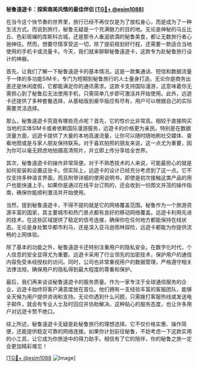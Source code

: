 **秘鲁遠遊卡：探索南美风情的最佳伴侣 [[TG💪+ @esim1088](https://t.me/s/esim1088)]**

在当今这个快节奏的世界里，旅行已经不再仅仅是为了放松身心，而是成为了一种生活方式。而说到旅行，秘鲁无疑是一个充满魅力的目的地。无论是神秘的马丘比丘、色彩斑斓的库斯科古城，还是那令人垂涎欲滴的秘鲁美食，都让无数旅行者心驰神往。然而，想要尽情享受这一切，除了提前规划好行程，还需要一款适合当地使用的手机卡或流量卡。今天，我们就来聊聊秘鲁遠遊卡，这款专为赴秘鲁旅行设计的神器。

首先，让我们了解一下秘鲁遠遊卡的基本情况。这是一款集通话、短信和数据流量于一体的多功能SIM卡，专门为短期到秘鲁旅行的人士量身打造。无论你是商务出差还是休闲度假，它都能满足你的通讯需求。这款卡支持国际漫游，这意味着你无需担心到了秘鲁后无法使用手机，只需简单几步即可激活并开始使用。此外，远遊卡还提供了多种套餐选择，从基础版到豪华版应有尽有，用户可以根据自己的实际需要灵活选择。

那么，秘鲁遠遊卡究竟有哪些亮点呢？首先，它的性价比非常高。相较于直接购买当地的实体SIM卡或者依赖国际漫游服务，远遊卡的价格更为亲民。特别是在数据流量方面，远遊卡提供了大量的本地高速流量，让你可以随时随地刷社交媒体、查看地图或是与家人朋友保持联系。对于喜欢拍照的朋友来说，这一点尤为重要，因为你可以毫无顾虑地拍摄高清照片，并立即上传分享给全世界。

其次，秘鲁遠遊卡的操作非常简便。对于不熟悉技术的人来说，可能最担心的就是如何安装和设置这张卡。但实际上，远遊卡的设计已经充分考虑到了这一点。它不仅支持多种语言界面，而且附带详细的使用说明书，即使是初次接触这类产品的用户也能快速上手。如果你是通过在线平台订购的，还会收到一份图文并茂的操作指南，确保你能顺利激活并开始使用。

当然，提到秘鲁遠遊卡，不得不提的就是它的网络覆盖范围。秘鲁作为一个旅游资源丰富的国家，其主要城市和热门景点都有良好的移动网络覆盖。远遊卡利用先进的技术，在这些区域提供了稳定的信号连接，确保你在任何地方都能保持在线状态。无论是身处繁华都市利马，还是深入亚马逊雨林探险，远遊卡都能为你提供流畅的上网体验。

除了基本的功能之外，秘鲁遠遊卡还特别注重用户的隐私安全。在数字化时代，个人信息的安全显得尤为重要。远遊卡采用了行业领先的加密技术，保护用户的通信内容免受未经授权的访问。同时，公司也非常重视用户的数据管理，严格遵守相关法律法规，确保用户的隐私得到最大程度的尊重和保护。

最后，我们再来谈谈秘鲁遠遊卡的服务质量。作为一家专注于全球通信服务的企业，远遊卡始终将客户满意度放在首位。他们拥有一支经验丰富的客服团队，能够全天候为用户提供咨询和支持。无论你遇到什么问题，只需拨打客服热线或发送电子邮件，就会有专业人士及时回应并协助解决。这种贴心的服务态度，也让许多用户对远遊卡赞不绝口。

综上所述，秘鲁遠遊卡无疑是赴秘鲁旅行的理想选择。它不仅价格实惠、操作简便，还能提供稳定可靠的网络连接。如果你计划前往秘鲁，不妨考虑一下这款实用的小工具，让它成为你旅途中的得力助手。相信有了它的陪伴，你的秘鲁之旅一定会更加精彩难忘！

[[TG💪+ @esim1088](https://t.me/s/esim1088) ![Image](https://i.postimg.cc/4NQfJmqS/Snipaste-2025-05-13-00-14-12.png)]